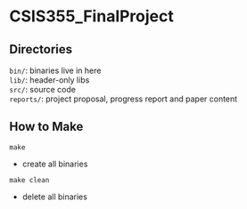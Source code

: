 # CSIS355_FinalProject

## Directories
`bin/`: binaries live in here  
`lib/`: header-only libs  
`src/`: source code  
`reports/`: project proposal, progress report and paper content

## How to Make
`make`
  - create all binaries  

`make clean`
  - delete all binaries
